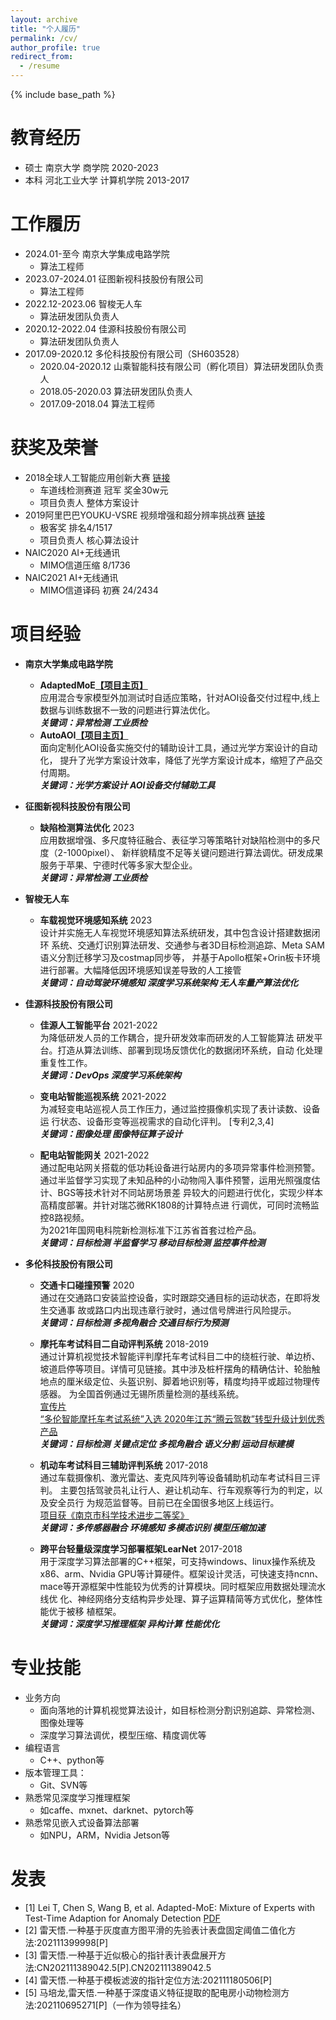 ```yaml
---
layout: archive
title: "个人履历"
permalink: /cv/
author_profile: true
redirect_from:
  - /resume
---
```


{% include base_path %}

教育经历
======
* 硕士 南京大学 商学院 2020-2023
* 本科 河北工业大学 计算机学院 2013-2017

工作履历
======
* 2024.01-至今 南京大学集成电路学院 
  * 算法工程师 
* 2023.07-2024.01 征图新视科技股份有限公司 
  * 算法工程师
* 2022.12-2023.06 智梭无人车 
  * 算法研发团队负责人
* 2020.12-2022.04 佳源科技股份有限公司 
  * 算法研发团队负责人
* 2017.09-2020.12 多伦科技股份有限公司（SH603528） 
  * 2020.04-2020.12 山乘智能科技有限公司（孵化项目）算法研发团队负责人
  * 2018.05-2020.03 算法研发团队负责人
  * 2017.09-2018.04 算法工程师

获奖及荣誉
======
* 2018全球人工智能应用创新大赛 [链接](https://blog.heywhale.com/nanjingai/)
  * 车道线检测赛道 冠军 奖金30w元
  * 项目负责人 整体方案设计
* 2019阿里巴巴YOUKU-VSRE 视频增强和超分辨率挑战赛 [链接](https://www.jiqizhixin.com/articles/2019-09-28)
  * 极客奖 排名4/1517
  * 项目负责人 核心算法设计
* NAIC2020 AI+无线通讯 
  * MIMO信道压缩 8/1736
* NAIC2021 AI+无线通讯 
  * MIMO信道译码 初赛 24/2434

项目经验
======
* **南京大学集成电路学院**
  * **AdaptedMoE[【项目主页】](https://ray3572.github.io/AdaptedMoE_web)**  
    应用混合专家模型外加测试时自适应策略，针对AOI设备交付过程中,线上数据与训练数据不一致的问题进行算法优化。  
    ***关键词：异常检测 工业质检***
  * **AutoAOI[【项目主页】](https://ray3572.github.io/AutoAOI_web)**    
    面向定制化AOI设备实施交付的辅助设计工具，通过光学方案设计的自动化，
    提升了光学方案设计效率，降低了光学方案设计成本，缩短了产品交付周期。  
    ***关键词：光学方案设计 AOI设备交付辅助工具***
* **征图新视科技股份有限公司**
  * **缺陷检测算法优化** 2023  
    应用数据增强、多尺度特征融合、表征学习等策略针对缺陷检测中的多尺度（2-1000pixel）、
    新样貌精度不足等关键问题进行算法调优。研发成果服务于苹果、宁德时代等多家大型企业。  
    ***关键词：异常检测 工业质检***
* **智梭无人车**
  * **车载视觉环境感知系统**  2023  
  设计并实施无人车视觉环境感知算法系统研发，其中包含设计搭建数据闭环
  系统、交通灯识别算法研发、交通参与者3D目标检测追踪、Meta SAM语义分割迁移学习及costmap同步等，
  并基于Apollo框架+Orin板卡环境进行部署。大幅降低因环境感知误差导致的人工接管  
  ***关键词：自动驾驶环境感知 深度学习系统架构 无人车量产算法优化***

* **佳源科技股份有限公司**
  * **佳源人工智能平台** 2021-2022  
   为降低研发人员的工作耦合，提升研发效率而研发的人工智能算法
   研发平台。打造从算法训练、部署到现场反馈优化的数据闭环系统，自动
   化处理重复性工作。  
   ***关键词：DevOps 深度学习系统架构***

  * **变电站智能巡视系统**  2021-2022  
  为减轻变电站巡视人员工作压力，通过监控摄像机实现了表计读数、设备运
  行状态、设备形变等巡视需求的自动化评判。  [专利2,3,4]  
  ***关键词：图像处理 图像特征算子设计***

  * **配电站智能网关**  2021-2022  
    通过配电站网关搭载的低功耗设备进行站房内的多项异常事件检测预警。
  通过半监督学习实现了未知品种的小动物闯入事件预警，运用光照强度估计、BGS等技术针对不同站房场景差
  异较大的问题进行优化，实现少样本高精度部署。并针对瑞芯微RK1808的计算特点进
  行调优，可同时流畅监控8路视频。  
  为2021年国网电科院新检测标准下江苏省首套过检产品。    
  ***关键词：目标检测 半监督学习 移动目标检测 监控事件检测***

* **多伦科技股份有限公司**
  * **交通卡口碰撞预警**  2020  
  通过在交通路口安装监控设备，实时跟踪交通目标的运动状态，在即将发生交通事
  故或路口内出现违章行驶时，通过信号牌进行风险提示。  
  ***关键词：目标检测 多视角融合 交通目标行为预测***

  * **摩托车考试科目二自动评判系统**  2018-2019  
  通过计算机视觉技术智能评判摩托车考试科目二中的绕桩行驶、单边桥、坡道启停等项目。详情可见链接。其中涉及桩杆摆角的精确估计、轮胎触地点的厘米级定位、头盔识别、脚着地识别等，精度均持平或超过物理传感器。
  为全国首例通过无锡所质量检测的基线系统。   
  [宣传片](https://mp.weixin.qq.com/s/Uz92P7tt9Ndl9Mx_SQoJFA)   
  [“多伦智能摩托车考试系统”入选 2020年江苏“腾云驾数”转型升级计划优秀产品](https://mp.weixin.qq.com/s/GuhCMnsb2Ee8suLC50jkpA)  
  ***关键词：目标检测 关键点定位 多视角融合 语义分割 运动目标建模***

  * **机动车考试科目三辅助评判系统**  2017-2018  
  通过车载摄像机、激光雷达、麦克风阵列等设备辅助机动车考试科目三评判。
  主要包括驾驶员礼让行人、避让机动车、行车观察等行为的判定，以及安全员行
  为规范监督等。目前已在全国很多地区上线运行。   
  [项目获《南京市科学技术进步二等奖》](https://mp.weixin.qq.com/s/Ru93bg6FV52Y_26FrKVyWg)  
  ***关键词：多传感器融合 环境感知 多模态识别 模型压缩加速***

  * **跨平台轻量级深度学习部署框架LearNet**  2017-2018  
  用于深度学习算法部署的C++框架，可支持windows、linux操作系统及
  x86、arm、Nvidia GPU等计算硬件。框架设计灵活，可快速支持ncnn、
  mace等开源框架中性能较为优秀的计算模块。同时框架应用数据处理流水线优
  化、神经网络分支结构异步处理、算子运算精简等方式优化，整体性能优于被移
  植框架。   
  ***关键词：深度学习推理框架 异构计算 性能优化***


专业技能
======
* 业务方向
  * 面向落地的计算机视觉算法设计，如目标检测分割识别追踪、异常检测、图像处理等
  * 深度学习算法调优，模型压缩、精度调优等
* 编程语言
  * C++、python等
* 版本管理工具：
  * Git、SVN等
* 熟悉常见深度学习推理框架
  * 如caffe、mxnet、darknet、pytorch等
* 熟悉常见嵌入式设备算法部署
  * 如NPU，ARM，Nvidia Jetson等

发表
======
* [1] Lei T, Chen S, Wang B, et al. Adapted-MoE: Mixture of Experts with Test-Time Adaption for Anomaly Detection [PDF](https://arxiv.org/pdf/2409.05611)
* [2] 雷天悟.一种基于灰度直方图平滑的先验表计表盘固定阈值二值化方法:202111399998[P]
* [3] 雷天悟.一种基于近似极心的指针表计表盘展开方法:CN202111389042.5[P].CN202111389042.5
* [4] 雷天悟.一种基于模板滤波的指针定位方法:202111180506[P]
* [5] 马培龙,雷天悟.一种基于深度语义特征提取的配电房小动物检测方法:202110695271[P]（一作为领导挂名）